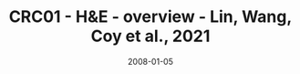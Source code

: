 ---
title: CRC01 - H&E - overview - Lin, Wang, Coy et al., 2021
image: https://labsyspharm.github.io/HTA-CRCATLAS-1/images/thumbnail-crc01-he-overview.jpg
date: '2008-01-05'
minerva_link: https://labsyspharm.github.io/HTA-CRCATLAS-1/minerva/crc01-he-overview.html
info_link: null
show_page_link: false
tag: overview
---